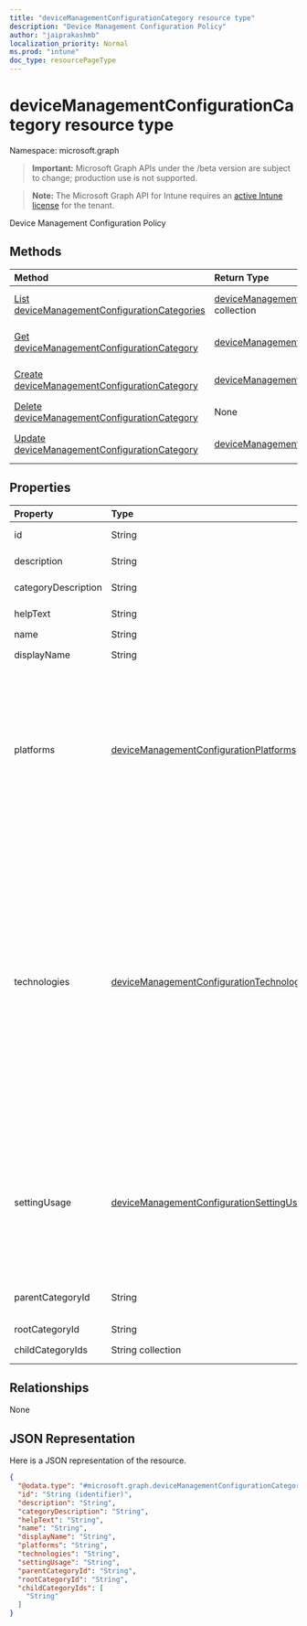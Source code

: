 ```yaml
---
title: "deviceManagementConfigurationCategory resource type"
description: "Device Management Configuration Policy"
author: "jaiprakashmb"
localization_priority: Normal
ms.prod: "intune"
doc_type: resourcePageType
---
```


# deviceManagementConfigurationCategory resource type

Namespace: microsoft.graph

> **Important:** Microsoft Graph APIs under the /beta version are subject to change; production use is not supported.

> **Note:** The Microsoft Graph API for Intune requires an [active Intune license](https://go.microsoft.com/fwlink/?linkid=839381) for the tenant.

Device Management Configuration Policy

## Methods
|Method|Return Type|Description|
|:---|:---|:---|
|[List deviceManagementConfigurationCategories](../api/intune-deviceconfigv2-devicemanagementconfigurationcategory-list.md)|[deviceManagementConfigurationCategory](../resources/intune-deviceconfigv2-devicemanagementconfigurationcategory.md) collection|List properties and relationships of the [deviceManagementConfigurationCategory](../resources/intune-deviceconfigv2-devicemanagementconfigurationcategory.md) objects.|
|[Get deviceManagementConfigurationCategory](../api/intune-deviceconfigv2-devicemanagementconfigurationcategory-get.md)|[deviceManagementConfigurationCategory](../resources/intune-deviceconfigv2-devicemanagementconfigurationcategory.md)|Read properties and relationships of the [deviceManagementConfigurationCategory](../resources/intune-deviceconfigv2-devicemanagementconfigurationcategory.md) object.|
|[Create deviceManagementConfigurationCategory](../api/intune-deviceconfigv2-devicemanagementconfigurationcategory-create.md)|[deviceManagementConfigurationCategory](../resources/intune-deviceconfigv2-devicemanagementconfigurationcategory.md)|Create a new [deviceManagementConfigurationCategory](../resources/intune-deviceconfigv2-devicemanagementconfigurationcategory.md) object.|
|[Delete deviceManagementConfigurationCategory](../api/intune-deviceconfigv2-devicemanagementconfigurationcategory-delete.md)|None|Deletes a [deviceManagementConfigurationCategory](../resources/intune-deviceconfigv2-devicemanagementconfigurationcategory.md).|
|[Update deviceManagementConfigurationCategory](../api/intune-deviceconfigv2-devicemanagementconfigurationcategory-update.md)|[deviceManagementConfigurationCategory](../resources/intune-deviceconfigv2-devicemanagementconfigurationcategory.md)|Update the properties of a [deviceManagementConfigurationCategory](../resources/intune-deviceconfigv2-devicemanagementconfigurationcategory.md) object.|

## Properties
|Property|Type|Description|
|:---|:---|:---|
|id|String|The unique identifier for the category.|
|description|String|Description of the category. For example: Display|
|categoryDescription|String|Description of the category header in policy summary.|
|helpText|String|Help text of the category. Give more details of the category.|
|name|String|Name of the item|
|displayName|String|Name of the category. For example: Device Lock|
|platforms|[deviceManagementConfigurationPlatforms](../resources/intune-deviceconfigv2-devicemanagementconfigurationplatforms.md)|Platforms types, which settings in the category have. Possible values are: none. android, androidEnterprise, iOs, macOs, windows10X, windows10, aosp, and linux. If this property is not set, or set to none, returns categories in all platforms. Supports: $filters, $select. Read-only. Possible values are: `none`, `android`, `iOS`, `macOS`, `windows10X`, `windows10`, `linux`, `unknownFutureValue`.|
|technologies|[deviceManagementConfigurationTechnologies](../resources/intune-deviceconfigv2-devicemanagementconfigurationtechnologies.md)|Technologies types, which settings in the category have. Possible values are: none, mdm, configManager, intuneManagementExtension, thirdParty, documentGateway, appleRemoteManagement, microsoftSense, exchangeOnline, edgeMam, linuxMdm, extensibility, enrollment, endpointPrivilegeManagement. If this property is not set, or set to none, returns categories in all platforms. Supports: $filters, $select. Read-only. Possible values are: `none`, `mdm`, `windows10XManagement`, `configManager`, `appleRemoteManagement`, `microsoftSense`, `exchangeOnline`, `mobileApplicationManagement`, `linuxMdm`, `enrollment`, `endpointPrivilegeManagement`, `unknownFutureValue`.|
|settingUsage|[deviceManagementConfigurationSettingUsage](../resources/intune-deviceconfigv2-devicemanagementconfigurationsettingusage.md)|Indicates that the category contains settings that are used for compliance, configuration, or reusable settings. Possible values are: configuration, compliance, reusableSetting. Each setting usage has separate API end-point to call. Read-only. Possible values are: `none`, `configuration`, `compliance`, `unknownFutureValue`.|
|parentCategoryId|String|Direct parent id of the category. If the category is the root, the parent id is same as its id.|
|rootCategoryId|String|Root id of the category.|
|childCategoryIds|String collection|List of child ids of the category.|

## Relationships
None

## JSON Representation
Here is a JSON representation of the resource.
<!-- {
  "blockType": "resource",
  "keyProperty": "id",
  "@odata.type": "microsoft.graph.deviceManagementConfigurationCategory"
}
-->
``` json
{
  "@odata.type": "#microsoft.graph.deviceManagementConfigurationCategory",
  "id": "String (identifier)",
  "description": "String",
  "categoryDescription": "String",
  "helpText": "String",
  "name": "String",
  "displayName": "String",
  "platforms": "String",
  "technologies": "String",
  "settingUsage": "String",
  "parentCategoryId": "String",
  "rootCategoryId": "String",
  "childCategoryIds": [
    "String"
  ]
}
```
